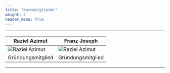 ```yaml
---
title: "Kernmitglieder"
weight: 2
header_menu: true
---
```


---

|Raziel Azimut| Franz Joseph |
|---|---|
| ![Raziel Azimut](images/image11.jpg) | ![Raziel Azimut](images/image11.jpg) |
|Gründungsmitglied | Gründungsmitglied |


---